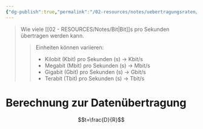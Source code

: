 ```yaml
---
{"dg-publish":true,"permalink":"/02-resources/notes/uebertragungsraten/","tags":["GFN/prüfungsrelevant/AP1"],"noteIcon":"","updated":"2025-08-26T16:35:09.000+02:00"}
---
```


>Wie viele [[02 - RESOURCES/Notes/Bit\|Bit]]s pro Sekunden übertragen werden kann.
>> Einheiten können variieren:
>> - Kilobit (Kbit) pro Sekunden (s) -> Kbit/s
>> - Megabit (Mbit) pro Sekunden (s) -> Mbit/s
>> - Gigabit (Gbit) pro Sekunden (s) -> Gbit/s
>> - Terabit (Tbit) pro Sekunden (s) -> Tbit/s


# Berechnung zur Datenübertragung
$$t=\frac{D}{R}$$


